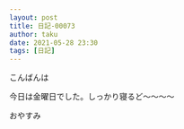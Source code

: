 ```yaml
---
layout: post
title: 日記-00073
author: taku
date: 2021-05-28 23:30
tags: [日記]
---
```


こんばんは

今日は金曜日でした。しっかり寝るど～～～～

おやすみ
